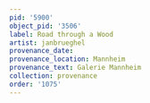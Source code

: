 ```yaml
---
pid: '5900'
object_pid: '3506'
label: Road through a Wood
artist: janbrueghel
provenance_date:
provenance_location: Mannheim
provenance_text: Galerie Mannheim
collection: provenance
order: '1075'
---
```

